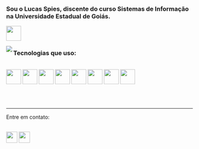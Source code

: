 ### Sou o Lucas Spies, discente do curso Sistemas de Informação na Universidade Estadual de Goiás.
<p><a href="https://www.ueg.br/iact/si/campuscentral/"><img src= https://cdn.ueg.edu.br//cms_visualizador/interface/modulos//portal//geral//images/logo.png height="40"></a></p>

<img src="https://github-readme-stats.vercel.app/api?username=lucashspiess&show_icons=true&theme=dracula&rank_icon=github" align="left"/>

### Tecnologias que  uso:
<div style="display: inline_block"></br>
    <img align="center" src="https://www.vectorlogo.zone/logos/java/java-icon.svg" height="40"/>
    <img align="center" src="https://www.vectorlogo.zone/logos/javascript/javascript-icon.svg" height="40"/>
    <img align="center" src="https://www.vectorlogo.zone/logos/nodejs/nodejs-icon.svg" height="40"/>
    <img align="center" src="https://www.vectorlogo.zone/logos/angular/angular-icon.svg" height="40"/>
    <img align="center" src="https://www.vectorlogo.zone/logos/mongodb/mongodb-icon.svg" height="40"/>
    <img align="center" src="https://www.vectorlogo.zone/logos/postgresql/postgresql-icon.svg" height="40"/>
    <img align="center" src="https://www.vectorlogo.zone/logos/springio/springio-icon.svg" height="40"/>
    <img align="center" src="https://www.vectorlogo.zone/logos/w3_html5/w3_html5-icon.svg" height="40"/>
</div></br>
</br>
</br>
<hr>
<p>Entre em contato:</p>

<div style="display: inline_block"></br>
    <a href="https://www.linkedin.com/in/lucas-henrique-spies-832b42274/"><img align="center" src="https://www.vectorlogo.zone/logos/linkedin/linkedin-tile.svg" height="30"/></a>
    <a href="https://mail.google.com/mail/?view=cm&fs=1&to=lucas.spies@aluno.ueg.br"><img align="center" src="https://www.vectorlogo.zone/logos/gmail/gmail-icon.svg" height="30"/></a>
</div>
